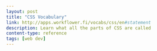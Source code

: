 ```yaml
---
layout: post
title: "CSS Vocabulary"
link: http://apps.workflower.fi/vocabs/css/en#statement
description: Learn what all the parts of CSS are called
content-type: reference
tags: [web dev]
---
```

